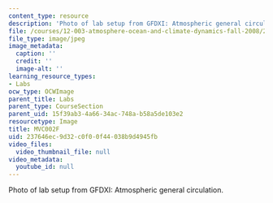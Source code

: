 ```yaml
---
content_type: resource
description: 'Photo of lab setup from GFDXI: Atmospheric general circulation.'
file: /courses/12-003-atmosphere-ocean-and-climate-dynamics-fall-2008/237646ec9d32c0f00f44038b9d4945fb_MVC002F.jpg
file_type: image/jpeg
image_metadata:
  caption: ''
  credit: ''
  image-alt: ''
learning_resource_types:
- Labs
ocw_type: OCWImage
parent_title: Labs
parent_type: CourseSection
parent_uid: 15f39ab3-4a66-34ac-748a-b58a5de103e2
resourcetype: Image
title: MVC002F
uid: 237646ec-9d32-c0f0-0f44-038b9d4945fb
video_files:
  video_thumbnail_file: null
video_metadata:
  youtube_id: null
---
```

Photo of lab setup from GFDXI: Atmospheric general circulation.

